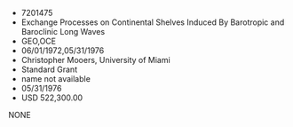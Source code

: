 * 7201475
* Exchange Processes on Continental Shelves Induced By        Barotropic and Baroclinic Long Waves
* GEO,OCE
* 06/01/1972,05/31/1976
* Christopher Mooers, University of Miami
* Standard Grant
*   name not available
* 05/31/1976
* USD 522,300.00

NONE